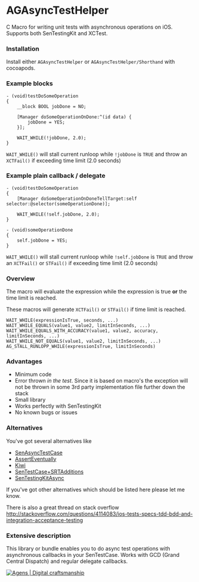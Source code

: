 # AGAsyncTestHelper

C Macro for writing unit tests with asynchronous operations on iOS. Supports both SenTestingKit and XCTest.

### Installation
   
Install either `AGAsyncTestHelper` or `AGAsyncTestHelper/Shorthand` with cocoapods. 

### Example blocks

    - (void)testDoSomeOperation
    {
        __block BOOL jobDone = NO;
    
        [Manager doSomeOperationOnDone:^(id data) {
            jobDone = YES; 
        }];
    
        WAIT_WHILE(!jobDone, 2.0);
    }

`WAIT_WHILE()` will stall current runloop while `!jobDone` is `TRUE` and throw an `XCTFail()` if exceeding time limit (2.0 seconds)


### Example plain callback / delegate

    - (void)testDoSomeOperation
    {
        [Manager doSomeOperationOnDoneTellTarget:self selector:@selector(someOperationDone)];
    
        WAIT_WHILE(!self.jobDone, 2.0);
    }
    
    - (void)someOperationDone
    {
        self.jobDone = YES;
    }

`WAIT_WHILE()` will stall current runloop while `!self.jobDone` is `TRUE` and throw an `XCTFail()` or `STFail()` if exceeding time limit (2.0 seconds)

### Overview

The macro will evaluate the expression while the expression is true **or** the time limit is reached.

These macros will generate `XCTFail()` or `STFail()` if time limit is reached.
     
    WAIT_WHILE(expressionIsTrue, seconds, ...)
    WAIT_WHILE_EQUALS(value1, value2, limitInSeconds, ...)
    WAIT_WHILE_EQUALS_WITH_ACCURACY(value1, value2, accuracy, limitInSeconds, ...)
    WAIT_WHILE_NOT_EQUALS(value1, value2, limitInSeconds, ...)
    AG_STALL_RUNLOPP_WHILE(expressionIsTrue, limitInSeconds)

### Advantages

- Minimum code
- Error thrown *in the test*. Since it is based on macro's the exception will not be thrown in some 3rd party implementation file further down the stack
- Small library
- Works perfectly with SenTestingKit
- No known bugs or issues

### Alternatives

You've got several alternatives like

- [SenAsyncTestCase](https://github.com/akisute/SenAsyncTestCase)
- [AssertEventually](https://gist.github.com/lukeredpath/506353/)
- [Kiwi](https://github.com/allending/Kiwi/wiki/Asynchronous-Testing)
- [SenTestCase+SRTAdditions](https://github.com/square/SocketRocket/blob/master/SRWebSocketTests/SenTestCase+SRTAdditions.h)
- [SenTestingKitAsync](https://github.com/nxtbgthng/SenTestingKitAsync)

If you've got other alternatives which should be listed here please let me know.

There is also a great thread on stack overflow http://stackoverflow.com/questions/4114083/ios-tests-specs-tdd-bdd-and-integration-acceptance-testing

### Extensive description

This library or bundle enables you to do async test operations with asynchronous callbacks in your SenTestCase. Works with GCD (Grand Central Dispatch) and regular delegate callbacks. 

[![Agens | Digital craftsmanship](http://static.agens.no/images/agens_logo_w_slogan_avenir_small.png)](http://agens.no/)
